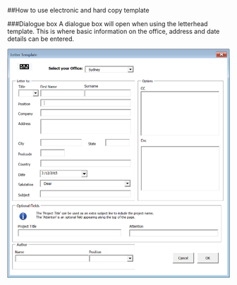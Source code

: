 <section id="templates-page-dialogue-box">
</section>

##How to use electronic and hard copy template

###Dialogue box
A dialogue box will open when using the letterhead template. This is where basic information on the office, address and date details can be entered.

![](../../assets/templates-letterhead.jpg)
